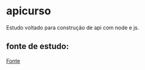 # apicurso
Estudo voltado para construção de api com node  e js.

<h2>fonte de estudo:</h2>
<p><a href="https://www.youtube.com/playlist?list=PLHlHvK2lnJndvvycjBqQAbgEDqXxKLoqn" target="_blank"> Fonte </a></p>
